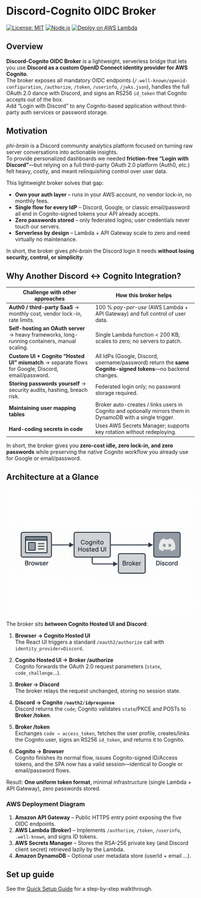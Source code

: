 # Discord-Cognito OIDC Broker

[![License: MIT](https://img.shields.io/badge/license-MIT-blue.svg)](LICENSE)
[![Node.js](https://img.shields.io/badge/node-18%2B-brightgreen)](https://nodejs.org/)
[![Deploy on AWS Lambda](https://img.shields.io/badge/Deploy%20on-AWS%20Lambda-orange?style=flat&logo=amazon-aws)](TU_ENLACE_A_DESPLIEGUE_EN_AWS_LAMBDA)


## Overview

**Discord-Cognito OIDC Broker** is a lightweight, serverless bridge that lets you use **Discord as a custom OpenID Connect identity provider for AWS Cognito**.  
The broker exposes all mandatory OIDC endpoints (`/.well-known/openid-configuration`, `/authorize`, `/token`, `/userinfo`, `/jwks.json`), handles the full OAuth 2.0 dance with Discord, and signs an RS256 `id_token` that Cognito accepts out of the box.  
Add “Login with Discord” to any Cognito-based application without third-party auth services or password storage.

## Motivation

*phi-brain* is a Discord community analytics platform focused on turning raw server conversations into actionable insights.  
To provide personalized dashboards we needed **friction-free “Login with Discord”**—but relying on a full third-party OAuth 2.0 platform (Auth0, etc.) felt heavy, costly, and meant relinquishing control over user data.

This lightweight broker solves that gap:

* **Own your auth layer** – runs in your AWS account, no vendor lock-in, no monthly fees.  
* **Single flow for every IdP** – Discord, Google, or classic email/password all end in Cognito-signed tokens your API already accepts.  
* **Zero passwords stored** – only federated logins; user credentials never touch our servers.  
* **Serverless by design** – Lambda + API Gateway scale to zero and need virtually no maintenance.

In short, the broker gives *phi-brain* the Discord login it needs **without losing security, control, or simplicity**.


## Why Another Discord ↔ Cognito Integration?

| Challenge with other approaches | How this broker helps |
|---------------------------------|-----------------------|
| **Auth0 / third-party SaaS** → monthly cost, vendor lock-in, rate limits. | 100 % *pay-per-use* (AWS Lambda + API Gateway) and full control of user data. |
| **Self-hosting an OAuth server** → heavy frameworks, long-running containers, manual scaling. | Single Lambda function < 200 KB; scales to zero; no servers to patch. |
| **Custom UI + Cognito “Hosted UI” mismatch** → separate flows for Google, Discord, email/password. | All IdPs (Google, Discord, username/password) return the **same Cognito-signed tokens**—no backend changes. |
| **Storing passwords yourself** → security audits, hashing, breach risk. | Federated login only; no password storage required. |
| **Maintaining user mapping tables** | Broker auto-creates / links users in Cognito and optionally mirrors them in DynamoDB with a single trigger. |
| **Hard-coding secrets in code** | Uses AWS Secrets Manager; supports key rotation without redeploying. |

In short, the broker gives you **zero-cost idle, zero lock-in, and zero passwords** while preserving the native Cognito workflow you already use for Google or email/password.


## Architecture at a Glance

![Architecture simple diagram](./diagrams/architecture.png)

The broker sits **between Cognito Hosted UI and Discord**:

1. **Browser → Cognito Hosted UI**  
   The React UI triggers a standard `/oauth2/authorize` call with `identity_provider=Discord`.

2. **Cognito Hosted UI → Broker /authorize**  
   Cognito forwards the OAuth 2.0 request parameters (`state`, `code_challenge`…).

3. **Broker → Discord**  
   The broker relays the request unchanged, storing no session state.

4. **Discord → Cognito `/oauth2/idpresponse`**  
   Discord returns the `code`; Cognito validates `state`/PKCE and POSTs to **Broker /token**.

5. **Broker /token**  
   Exchanges `code → access_token`, fetches the user profile, creates/links the Cognito user, signs an RS256 `id_token`, and returns it to Cognito.

6. **Cognito → Browser**  
   Cognito finishes its normal flow, issues Cognito-signed ID/Access tokens, and the SPA now has a valid session—identical to Google or email/password flows.

Result: **One uniform token format**, minimal infrastructure (single Lambda + API Gateway), zero passwords stored.

### AWS Deployment Diagram

1. **Amazon API Gateway** – Public HTTPS entry point exposing the five OIDC endpoints.  
2. **AWS Lambda (Broker)** – Implements `/authorize`, `/token`, `/userinfo`, `.well-known`, and signs ID tokens.  
3. **AWS Secrets Manager** – Stores the RSA-256 private key (and Discord client secret) retrieved lazily by the Lambda.  
4. **Amazon DynamoDB** – Optional user metadata store (userId + email ...).


## Set up guide
See the [Quick Setup Guide](./set-up.md) for a step-by-step walkthrough.
